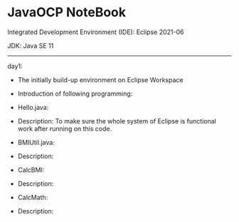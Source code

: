 # JavaOCP NoteBook
Integrated Development Environment (IDE): Eclipse 2021-06

JDK: Java SE 11

------------------------------------------------------------------------------
day1:
- The initially build-up environment on Eclipse Workspace
- Introduction of following programming:
- Hello.java:
- Description: To make sure the whole system of Eclipse is functional work after running on this code.

- BMIUtil.java:
- Description: 

- CalcBMI:
- Description: 

- CalcMath:
- Description: 
